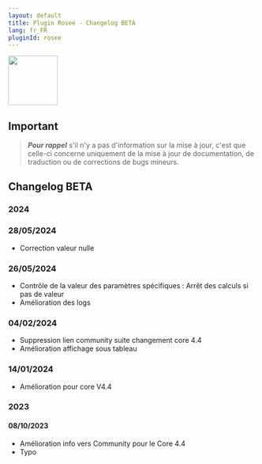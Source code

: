 ```yaml
---
layout: default
title: Plugin Rosee - Changelog BETA
lang: fr_FR
pluginId: rosee
---
```


<img src="{{site.baseurl}}/plugin-rosee/{{site.img}}/rosee_icon.png" class="pluginLogo" width="100" />

## Important

> **_Pour rappel_** s'il n'y a pas d'information sur la mise à jour, c'est que celle-ci concerne uniquement de la mise à jour de documentation, de traduction ou de corrections de bugs mineurs.

## Changelog BETA

### 2024

### 28/05/2024

- Correction valeur nulle

### 26/05/2024

- Contrôle de la valeur des paramètres spécifiques : Arrêt des calculs si pas de valeur
- Amélioration des logs

### 04/02/2024

- Suppression lien community suite changement core 4.4
- Amélioration affichage sous tableau

### 14/01/2024

- Amélioration pour core V4.4

### 2023

#### 08/10/2023

- Amélioration info vers Community pour le Core 4.4
- Typo